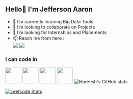 ## Hello👋 I'm Jefferson Aaron
                                             
- 🌱 I’m currently learning Big Data Tools
- 👯 I’m looking to collaborate on Projects
- 🤔 I’m looking for Internships and Placements
- 📫 Reach me from here :
<br /> [<img src="https://img.shields.io/badge/LinkedIn-0077B5?style=for-the-badge&logo=linkedin&logoColor=white" />](https://www.linkedin.com/in/jefferson-aaron/) [<img src="https://img.shields.io/badge/Twitter-1DA1F2?style=for-the-badge&logo=twitter&logoColor=white" />](https://twitter.com/Jeff__Aaron) 

### I can code in
<img height="50" width="50" src="https://img.icons8.com/color/48/000000/python.png" /> <img height="50" width="50" src="https://img.icons8.com/color/48/000000/c-programming.png" /> <img height="50" width="50" src="https://img.icons8.com/color/48/000000/c-plus-plus-logo.png" /> <img height="50" width="50" src="https://img.icons8.com/color/48/000000/java-coffee-cup-logo.png" />
![Hareesh's GitHub stats](https://github-readme-stats.vercel.app/api?username=Jeff-Aaron&theme=dark&show_icons=true&&hide=issues,contribs)

[![Leetcode Stats](https://leetcard.jacoblin.cool/jeffersonaaron?ext=contest&theme=dark)](https://leetcode.com/jeffersonaaron)
